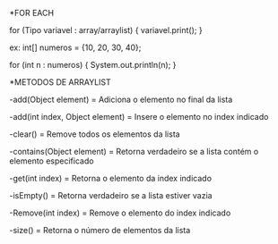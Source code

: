 *FOR EACH

for (Tipo variavel : array/arraylist) {
variavel.print();
}

ex:
int[] numeros = {10, 20, 30, 40};

for (int n : numeros) {
    System.out.println(n);
}




*METODOS DE ARRAYLIST

-add(Object element) = Adiciona o elemento no final da lista

-add(int index, Object element) = Insere o elemento no index indicado

-clear() = Remove todos os elementos da lista

-contains(Object element) = Retorna verdadeiro se a lista contém o
elemento especificado

-get(int index) = Retorna o elemento da index indicado

-isEmpty() = Retorna verdadeiro se a lista estiver vazia

-Remove(int index) = Remove o elemento do index indicado

-size() = Retorna o número de elementos da lista
